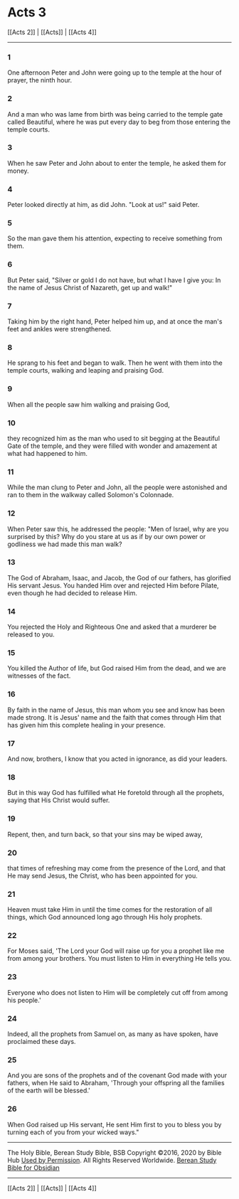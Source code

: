 # Acts 3

[[Acts 2]] | [[Acts]] | [[Acts 4]]

---

### 1
One afternoon Peter and John were going up to the temple at the hour of prayer, the ninth hour.

### 2
And a man who was lame from birth was being carried to the temple gate called Beautiful, where he was put every day to beg from those entering the temple courts.

### 3
When he saw Peter and John about to enter the temple, he asked them for money.

### 4
Peter looked directly at him, as did John. "Look at us!" said Peter.

### 5
So the man gave them his attention, expecting to receive something from them.

### 6
But Peter said, "Silver or gold I do not have, but what I have I give you: In the name of Jesus Christ of Nazareth, get up and walk!"

### 7
Taking him by the right hand, Peter helped him up, and at once the man's feet and ankles were strengthened.

### 8
He sprang to his feet and began to walk. Then he went with them into the temple courts, walking and leaping and praising God.

### 9
When all the people saw him walking and praising God,

### 10
they recognized him as the man who used to sit begging at the Beautiful Gate of the temple, and they were filled with wonder and amazement at what had happened to him.

### 11
While the man clung to Peter and John, all the people were astonished and ran to them in the walkway called Solomon's Colonnade.

### 12
When Peter saw this, he addressed the people: "Men of Israel, why are you surprised by this? Why do you stare at us as if by our own power or godliness we had made this man walk?

### 13
The God of Abraham, Isaac, and Jacob, the God of our fathers, has glorified His servant Jesus. You handed Him over and rejected Him before Pilate, even though he had decided to release Him.

### 14
You rejected the Holy and Righteous One and asked that a murderer be released to you.

### 15
You killed the Author of life, but God raised Him from the dead, and we are witnesses of the fact.

### 16
By faith in the name of Jesus, this man whom you see and know has been made strong. It is Jesus' name and the faith that comes through Him that has given him this complete healing in your presence.

### 17
And now, brothers, I know that you acted in ignorance, as did your leaders.

### 18
But in this way God has fulfilled what He foretold through all the prophets, saying that His Christ would suffer.

### 19
Repent, then, and turn back, so that your sins may be wiped away,

### 20
that times of refreshing may come from the presence of the Lord, and that He may send Jesus, the Christ, who has been appointed for you.

### 21
Heaven must take Him in until the time comes for the restoration of all things, which God announced long ago through His holy prophets.

### 22
For Moses said, 'The Lord your God will raise up for you a prophet like me from among your brothers. You must listen to Him in everything He tells you.

### 23
Everyone who does not listen to Him will be completely cut off from among his people.'

### 24
Indeed, all the prophets from Samuel on, as many as have spoken, have proclaimed these days.

### 25
And you are sons of the prophets and of the covenant God made with your fathers, when He said to Abraham, 'Through your offspring all the families of the earth will be blessed.'

### 26
When God raised up His servant, He sent Him first to you to bless you by turning each of you from your wicked ways."

---

The Holy Bible, Berean Study Bible, BSB
Copyright ©2016, 2020 by Bible Hub
[Used by Permission](https://berean.bible/terms.htm). All Rights Reserved Worldwide.
[Berean Study Bible for Obsidian](https://github.com/gapmiss/berean-study-bible-for-obsidian)

---

[[Acts 2]] | [[Acts]] | [[Acts 4]]

